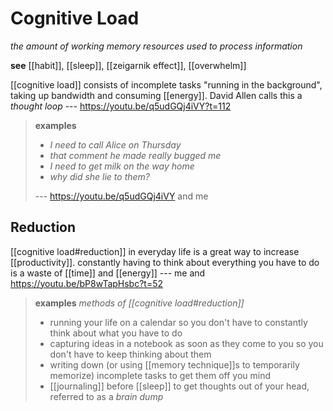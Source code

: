 # Cognitive Load

_the amount of working memory resources used to process information_

**see** [[habit]], [[sleep]], [[zeigarnik effect]], [[overwhelm]]

[[cognitive load]] consists of incomplete tasks "running in the background", taking up bandwidth and consuming [[energy]]. David Allen calls this a _thought loop_ --- <https://youtu.be/q5udGQj4iVY?t=112>

> **examples**
>
> - _I need to call Alice on Thursday_
> - _that comment he made really bugged me_
> - _I need to get milk on the way home_
> - _why did she lie to them?_
>
> --- <https://youtu.be/q5udGQj4iVY> and me

## Reduction

[[cognitive load#reduction]] in everyday life is a great way to increase [[productivity]]. constantly having to think about everything you have to do is a waste of [[time]] and [[energy]] --- me and <https://youtu.be/bP8wTapHsbc?t=52>

> **examples** _methods of [[cognitive load#reduction]]_
>
> - running your life on a calendar so you don't have to constantly think about what you have to do
> - capturing ideas in a notebook as soon as they come to you so you don't have to keep thinking about them
> - writing down (or using [[memory technique]]s to temporarily memorize) incomplete tasks to get them off you mind
> - [[journaling]] before [[sleep]] to get thoughts out of your head, referred to as a _brain dump_
